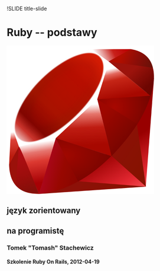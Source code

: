 !SLIDE title-slide

# Ruby -- podstawy
![](ruby_logo_400.png)
## język zorientowany
## na programistę
### Tomek "Tomash" Stachewicz
#### Szkolenie Ruby On Rails, 2012-04-19
## 
